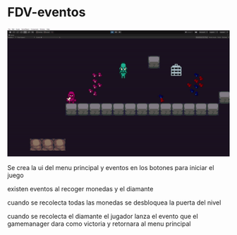 
# FDV-eventos

![](gif.gif)


Se crea la ui del menu principal y eventos en los botones para iniciar el juego

existen eventos al recoger monedas y el diamante

cuando se recolecta todas las monedas se desbloquea la puerta del nivel

cuando se recolecta el diamante el jugador lanza el evento que el gamemanager dara como victoria y retornara al menu principal

